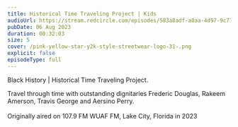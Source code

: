 ```yaml
---
title: Historical Time Traveling Project | Kids
audioUrl: https://stream.redcircle.com/episodes/583a8adf-a0aa-4d97-9c77-b75ad2e54094/stream.mp3
pubDate: 06 Aug 2023
duration: 00:32:03
size: 5
cover: /pink-yellow-star-y2k-style-streetwear-logo-31-.png
explicit: false
episodeType: full
---
```

Black History | Historical Time Traveling Project.

Travel through time with outstanding dignitaries Frederic Douglas, Rakeem Amerson, Travis George and Aersino Perry.\
\
Originally aired on 107.9 FM WUAF FM, Lake City, Florida in 2023